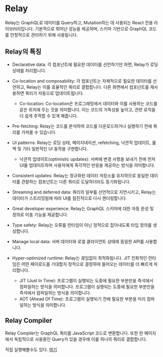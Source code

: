 # Relay

Relay는 GraphQL로 데이터를 Query하고, Mutation하는 데 사용되는 React 전용 라이브러리입니다. 기본적으로 뛰어난 성능을 제공하며, 스키마 기반으로 GraphQL 코드를 안정적으로 관리하기 위해 사용됩니다.

## Relay의 특징

- Declarative data: 각 컴포넌트에 필요한 데이터를 선언하기만 하면, Relay가 로딩 상태를 처리합니다.
- Co-location and composability: 각 컴포넌트는 자체적으로 필요한 데이터를 선언하고, Relay는 이를 효율적인 쿼리로 결합합니다. 다른 화면에서 컴포넌트를 재사용하면 쿼리가 자동으로 업데이트됩니다.

  - Co-location: Co-location은 프로그래밍에서 데이터와 이를 사용하는 코드를 같은 위치에 두는 것을 의미합니다. 이는 코드의 가독성을 높이고, 관련 로직을 더 쉽게 추적할 수 있게 해줍니다.

- Pre-fetching: Relay는 코드를 분석하여 코드를 다운로드하거나 실행하기 전에 쿼리를 가져올 수 있습니다.
- UI patterns: Relay는 로딩 상태, 페이지네이션, refetching, 낙관적 업데이트, 롤백 및 기타 일반적인 UI 동작을 구현합니다.
  - 낙관적 업데이트(optimistic updates): 서버에 변경 사항을 보내기 전에 먼저 UI를 업데이트하여 사용자에게 즉각적인 반응을 제공하는 방식을 의미합니다.
- Consistent updates: Relay는 정규화된 데이터 저장소를 유지하므로 동일한 데이터를 관찰하는 컴포넌트는 다른 쿼리로 도달하더라도 동기화됩니다.
- Streaming and deferred data: 쿼리의 일부를 선언적으로 지연시키고, Relay는 데이터가 스트리밍됨에 따라 UI를 점진적으로 다시 렌더링합니다.
- Great developer experience: Relay는 GraphQL 스키마에 대한 자동 완성 및 정의로 이동 기능을 제공합니다.
- Type safety: Relay는 오류를 런타임이 아닌 정적으로 잡아내도록 타입 정의를 생성합니다.
- Manage local data: 서버 데이터와 로컬 클라이언트 상태에 동일한 API를 사용합니다.
- Hyper-optimized runtime: Relay는 끊임없이 최적화됩니다. JIT 친화적인 런타임은 어떤 페이로드를 기대할지 정적으로 결정하여 들어오는 데이터를 더 빠르게 처리합니다.
  - JIT (Just In Time): 프로그램이 실행되는 도중에 필요한 부분만을 즉석에서 컴파일하는 방식을 의미합니다. 프로그램이 실행되는 도중에 필요한 부분만을 즉석에서 컴파일하는 방식을 의미합니다.
  - AOT (Ahead Of Time): 프로그램이 실행되기 전에 필요한 부분을 미리 컴파일하는 방식을 의미합니다.

## Relay Compiler

Relay Compiler는 GraphQL 쿼리를 JavaScript 코드로 변환합니다. 또한 한 페이지에서 독립적으로 사용중인 Query가 있을 경우에 이를 하나의 쿼리로 결합합니다.

직접 실행해볼수도 있다.
[여기](https://relay.dev/compiler-explorer/#enc=1&schemaText=C4TwDgpgBAqgzhATlA3gKClAdgQwLYQBcUAysIgJZYDmGUO1RUAklsHQEYRzAD6AZpQhYAJsXhI0AXzRpQkKAEUArkhCo6BcQkTSgA&documentText=I4VwpgTgngBAslAiuaMDeAoGMC2Z1bYwB2AhnodgHQ0CCA5mAGISn17EAulMARmAGdOAfQBmEAJZhiAEwJEiNKg2at207goC%2BhHTozi2HTjBUsjGmAHtiMAKoDI8kuTAYdQA&outputType=operation&no_inline=true&enable_3d_branch_arg_generation=true&actor_change_support=true&text_artifacts=true&language=typescript)
